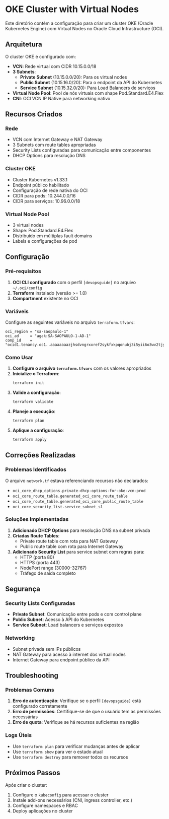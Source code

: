 # OKE Cluster with Virtual Nodes

Este diretório contém a configuração para criar um cluster OKE (Oracle Kubernetes Engine) com Virtual Nodes no Oracle Cloud Infrastructure (OCI).

## Arquitetura

O cluster OKE é configurado com:

- **VCN**: Rede virtual com CIDR 10.15.0.0/18
- **3 Subnets**:
  - **Private Subnet** (10.15.0.0/20): Para os virtual nodes
  - **Public Subnet** (10.15.16.0/20): Para o endpoint da API do Kubernetes
  - **Service Subnet** (10.15.32.0/20): Para Load Balancers de serviços
- **Virtual Node Pool**: Pool de nós virtuais com shape Pod.Standard.E4.Flex
- **CNI**: OCI VCN IP Native para networking nativo

## Recursos Criados

### Rede
- VCN com Internet Gateway e NAT Gateway
- 3 Subnets com route tables apropriadas
- Security Lists configuradas para comunicação entre componentes
- DHCP Options para resolução DNS

### Cluster OKE
- Cluster Kubernetes v1.33.1
- Endpoint público habilitado
- Configuração de rede nativa do OCI
- CIDR para pods: 10.244.0.0/16
- CIDR para serviços: 10.96.0.0/18

### Virtual Node Pool
- 3 virtual nodes
- Shape: Pod.Standard.E4.Flex
- Distribuído em múltiplas fault domains
- Labels e configurações de pod

## Configuração

### Pré-requisitos

1. **OCI CLI configurado** com o perfil `[devopsguide]` no arquivo `~/.oci/config`
2. **Terraform** instalado (versão >= 1.0)
3. **Compartment** existente no OCI

### Variáveis

Configure as seguintes variáveis no arquivo `terraform.tfvars`:

```hcl
oci_region = "sa-saopaulo-1"
oci_ad     = "agak:SA-SAOPAULO-1-AD-1"
comp_id    = "ocid1.tenancy.oc1..aaaaaaaazjhsdvngrxxref2sykfxkpqonubj3i5yii6o3wv2tjy7inoqfjba"
```

### Como Usar

1. **Configure o arquivo `terraform.tfvars`** com os valores apropriados
2. **Inicialize o Terraform**:
   ```bash
   terraform init
   ```
3. **Valide a configuração**:
   ```bash
   terraform validate
   ```
4. **Planeje a execução**:
   ```bash
   terraform plan
   ```
5. **Aplique a configuração**:
   ```bash
   terraform apply
   ```

## Correções Realizadas

### Problemas Identificados
O arquivo `network.tf` estava referenciando recursos não declarados:
- `oci_core_dhcp_options.private-dhcp-options-for-oke-vcn-prod`
- `oci_core_route_table.generated_oci_core_route_table`
- `oci_core_route_table.generated_oci_core_public_route_table`
- `oci_core_security_list.service_subnet_sl`

### Soluções Implementadas
1. **Adicionado DHCP Options** para resolução DNS na subnet privada
2. **Criadas Route Tables**:
   - Private route table com rota para NAT Gateway
   - Public route table com rota para Internet Gateway
3. **Adicionado Security List** para service subnet com regras para:
   - HTTP (porta 80)
   - HTTPS (porta 443)
   - NodePort range (30000-32767)
   - Tráfego de saída completo

## Segurança

### Security Lists Configuradas
- **Private Subnet**: Comunicação entre pods e com control plane
- **Public Subnet**: Acesso à API do Kubernetes
- **Service Subnet**: Load balancers e serviços expostos

### Networking
- Subnet privada sem IPs públicos
- NAT Gateway para acesso à internet dos virtual nodes
- Internet Gateway para endpoint público da API

## Troubleshooting

### Problemas Comuns
1. **Erro de autenticação**: Verifique se o perfil `[devopsguide]` está configurado corretamente
2. **Erro de permissões**: Certifique-se de que o usuário tem as permissões necessárias
3. **Erro de quota**: Verifique se há recursos suficientes na região

### Logs Úteis
- Use `terraform plan` para verificar mudanças antes de aplicar
- Use `terraform show` para ver o estado atual
- Use `terraform destroy` para remover todos os recursos

## Próximos Passos

Após criar o cluster:
1. Configure o `kubeconfig` para acessar o cluster
2. Instale add-ons necessários (CNI, ingress controller, etc.)
3. Configure namespaces e RBAC
4. Deploy aplicações no cluster
